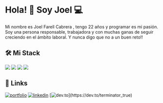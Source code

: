 
# Hola! 👋 Soy Joel 💻
Mi nombre es Joel Farell Cabrera , tengo 22 años y programar es mi pasión. Soy una persona responsable, trabajadora y con muchas ganas de seguir creciendo en el ámbito laboral. Y nunca digo que no a un buen reto!!
## 🛠 Mi Stack 

![](https://img.shields.io/badge/laravel-535353?style=for-the-badge&logo=laravel&logoColor=red)
![](https://img.shields.io/badge/vue-535353?style=for-the-badge&logo=vue.js&logoColor=8CFF59)
![](https://img.shields.io/badge/Tailwind-535353?style=for-the-badge&logo=tailwindcss&logoColor=blue)
![](https://img.shields.io/badge/python-535353?style=for-the-badge&logo=python&logoColor=blue)

## 🔗 Links
[![portfolio](https://img.shields.io/badge/my_portfolio-000?style=for-the-badge&logo=ko-fi&logoColor=white)](https://www.joelfarell.me/)
[![linkedin](https://img.shields.io/badge/linkedin-0A66C2?style=for-the-badge&logo=linkedin&logoColor=white)](https://www.linkedin.com/in/joel-farell-cabrera/)
[![dev.to]([https://img.shields.io/badge/youtube-FC2D00?style=for-the-badge&logo=youtube&logoColor=white](https://img.shields.io/badge/My%20Blog-000000?style=for-the-badge&logo=devdotto&logoColor=white))](https://dev.to/terminator_true)

